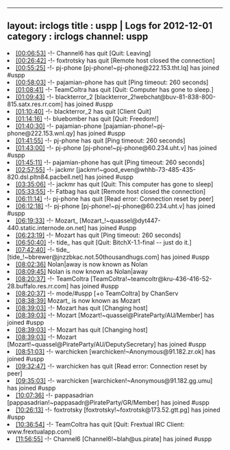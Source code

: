
---
layout: irclogs
title : uspp | Logs for 2012-12-01
category : irclogs
channel: uspp
---
<li class="logitem"><a href="#00:06:53" name="00:06:53" class="time">[00:06:53]</a> -!- <span class="quit">Channel6</span> has quit [Quit: Leaving] </li>
<li class="logitem"><a href="#00:26:42" name="00:26:42" class="time">[00:26:42]</a> -!- <span class="quit">foxtrotsky</span> has quit [Remote host closed the connection] </li>
<li class="logitem"><a href="#00:55:25" name="00:55:25" class="time">[00:55:25]</a> -!- <span class="join">pj-phone</span> [pj-phone!~pj-phone@222.153.tht.lq] has joined #uspp </li>
<li class="logitem"><a href="#00:58:03" name="00:58:03" class="time">[00:58:03]</a> -!- <span class="quit">pajamian-phone</span> has quit [Ping timeout: 260 seconds] </li>
<li class="logitem"><a href="#01:08:41" name="01:08:41" class="time">[01:08:41]</a> -!- <span class="quit">TeamColtra</span> has quit [Quit: Computer has gone to sleep.] </li>
<li class="logitem"><a href="#01:09:43" name="01:09:43" class="time">[01:09:43]</a> -!- <span class="join">blackterror_2</span> [blackterror_2!webchat@buv-81-838-800-815.satx.res.rr.com] has joined #uspp </li>
<li class="logitem"><a href="#01:10:40" name="01:10:40" class="time">[01:10:40]</a> -!- <span class="quit">blackterror_2</span> has quit [Client Quit] </li>
<li class="logitem"><a href="#01:14:16" name="01:14:16" class="time">[01:14:16]</a> -!- <span class="quit">bluebomber</span> has quit [Quit: Freedom!] </li>
<li class="logitem"><a href="#01:40:30" name="01:40:30" class="time">[01:40:30]</a> -!- <span class="join">pajamian-phone</span> [pajamian-phone!~pj-phone@222.153.wnl.qy] has joined #uspp </li>
<li class="logitem"><a href="#01:41:55" name="01:41:55" class="time">[01:41:55]</a> -!- <span class="quit">pj-phone</span> has quit [Ping timeout: 260 seconds] </li>
<li class="logitem"><a href="#01:43:00" name="01:43:00" class="time">[01:43:00]</a> -!- <span class="join">pj-phone</span> [pj-phone!~pj-phone@60.234.uht.v] has joined #uspp </li>
<li class="logitem"><a href="#01:45:11" name="01:45:11" class="time">[01:45:11]</a> -!- <span class="quit">pajamian-phone</span> has quit [Ping timeout: 260 seconds] </li>
<li class="logitem"><a href="#02:57:55" name="02:57:55" class="time">[02:57:55]</a> -!- <span class="join">jackmr</span> [jackmr!~good_even@whhb-73-485-435-820.dsl.pltn84.pacbell.net] has joined #uspp </li>
<li class="logitem"><a href="#03:35:06" name="03:35:06" class="time">[03:35:06]</a> -!- <span class="quit">jackmr</span> has quit [Quit: This computer has gone to sleep] </li>
<li class="logitem"><a href="#05:33:55" name="05:33:55" class="time">[05:33:55]</a> -!- <span class="quit">Fatbag</span> has quit [Remote host closed the connection] </li>
<li class="logitem"><a href="#06:11:14" name="06:11:14" class="time">[06:11:14]</a> -!- <span class="quit">pj-phone</span> has quit [Read error: Connection reset by peer] </li>
<li class="logitem"><a href="#06:12:18" name="06:12:18" class="time">[06:12:18]</a> -!- <span class="join">pj-phone</span> [pj-phone!~pj-phone@60.234.uht.v] has joined #uspp </li>
<li class="logitem"><a href="#06:19:33" name="06:19:33" class="time">[06:19:33]</a> -!- <span class="join">Mozart_</span> [Mozart_!~quassel@dyt447-440.static.internode.on.net] has joined #uspp </li>
<li class="logitem"><a href="#06:23:19" name="06:23:19" class="time">[06:23:19]</a> -!- <span class="quit">Mozart</span> has quit [Ping timeout: 260 seconds] </li>
<li class="logitem"><a href="#06:50:40" name="06:50:40" class="time">[06:50:40]</a> -!- <span class="quit">tide_</span> has quit [Quit: BitchX-1.1-final -- just do it.] </li>
<li class="logitem"><a href="#07:42:40" name="07:42:40" class="time">[07:42:40]</a> -!- <span class="join">tide_</span> [tide_!~bbrewer@jnzzbkac.not.50thousandhugs.com] has joined #uspp </li>
<li class="logitem"><a href="#08:02:36" name="08:02:36" class="time">[08:02:36]</a> <span class="nick">Nolan|away</span> is now known as <span class="nick">Nolan</span> </li>
<li class="logitem"><a href="#08:09:45" name="08:09:45" class="time">[08:09:45]</a> <span class="nick">Nolan</span> is now known as <span class="nick">Nolan|away</span> </li>
<li class="logitem"><a href="#08:20:37" name="08:20:37" class="time">[08:20:37]</a> -!- <span class="join">TeamColtra</span> [TeamColtra!~teamcoltr@kru-436-416-52-28.buffalo.res.rr.com] has joined #uspp </li>
<li class="logitem"><a href="#08:20:37" name="08:20:37" class="time">[08:20:37]</a> -!- mode/<span class="mode">#uspp</span> [+o TeamColtra] by ChanServ </li>
<li class="logitem"><a href="#08:38:39" name="08:38:39" class="time">[08:38:39]</a> <span class="nick">Mozart_</span> is now known as <span class="nick">Mozart</span> </li>
<li class="logitem"><a href="#08:39:03" name="08:39:03" class="time">[08:39:03]</a> -!- <span class="quit">Mozart</span> has quit [Changing host] </li>
<li class="logitem"><a href="#08:39:03" name="08:39:03" class="time">[08:39:03]</a> -!- <span class="join">Mozart</span> [Mozart!~quassel@PirateParty/AU/Member] has joined #uspp </li>
<li class="logitem"><a href="#08:39:03" name="08:39:03" class="time">[08:39:03]</a> -!- <span class="quit">Mozart</span> has quit [Changing host] </li>
<li class="logitem"><a href="#08:39:03" name="08:39:03" class="time">[08:39:03]</a> -!- <span class="join">Mozart</span> [Mozart!~quassel@PirateParty/AU/DeputySecretary] has joined #uspp </li>
<li class="logitem"><a href="#08:51:03" name="08:51:03" class="time">[08:51:03]</a> -!- <span class="join">warchicken</span> [warchicken!~Anonymous@91.182.zr.ok] has joined #uspp </li>
<li class="logitem"><a href="#09:32:47" name="09:32:47" class="time">[09:32:47]</a> -!- <span class="quit">warchicken</span> has quit [Read error: Connection reset by peer] </li>
<li class="logitem"><a href="#09:35:03" name="09:35:03" class="time">[09:35:03]</a> -!- <span class="join">warchicken</span> [warchicken!~Anonymous@91.182.gg.umu] has joined #uspp </li>
<li class="logitem"><a href="#10:07:36" name="10:07:36" class="time">[10:07:36]</a> -!- <span class="join">pappasadrian</span> [pappasadrian!~pappasadr@PirateParty/GR/Member] has joined #uspp </li>
<li class="logitem"><a href="#10:26:13" name="10:26:13" class="time">[10:26:13]</a> -!- <span class="join">foxtrotsky</span> [foxtrotsky!~foxtrotsk@173.52.gtt.pg] has joined #uspp </li>
<li class="logitem"><a href="#10:36:54" name="10:36:54" class="time">[10:36:54]</a> -!- <span class="quit">TeamColtra</span> has quit [Quit: Frextual IRC Client: www.frextualapp.com] </li>
<li class="logitem"><a href="#11:56:55" name="11:56:55" class="time">[11:56:55]</a> -!- <span class="join">Channel6</span> [Channel6!~blah@us.pirate] has joined #uspp </li>


